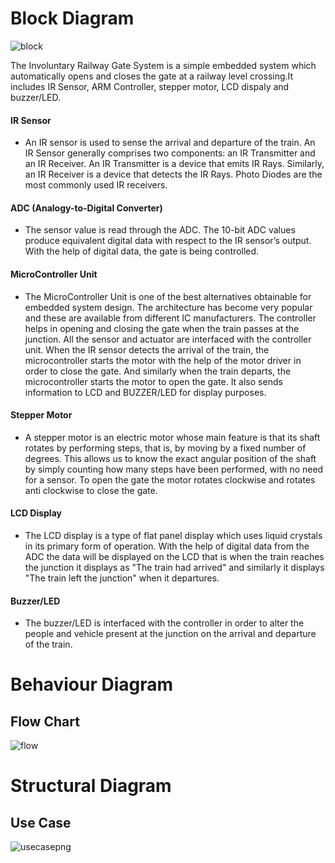 # Block Diagram

![block](https://user-images.githubusercontent.com/98875082/155725641-6779b137-7698-4539-9184-6f6275339f2b.png)

The Involuntary Railway Gate System is a simple embedded system which automatically opens and closes the gate at a railway level crossing.It includes IR Sensor, ARM Controller, stepper motor, LCD dispaly and buzzer/LED.

#### IR Sensor
- An IR sensor is used to sense the arrival and departure of the train. An IR Sensor generally comprises two components: an IR Transmitter and an IR Receiver. An IR Transmitter is a device that emits IR Rays. Similarly, an IR Receiver is a device that detects the IR Rays. Photo Diodes are the most commonly used IR receivers.

#### ADC (Analogy-to-Digital Converter)
- The sensor value is read through the ADC. The 10-bit ADC values produce equivalent digital data with respect to the IR sensor’s output. With the help of digital data, the gate is being controlled.

#### MicroController Unit
- The MicroController Unit is one of the best alternatives obtainable for embedded system design. The architecture has become very popular and these are available from different IC manufacturers. The controller helps in opening and closing the gate when the train passes at the junction. All the sensor and actuator are interfaced with the controller unit. When the IR sensor detects the arrival of the train, the microcontroller starts the motor with the help of the motor driver in order to close the gate. And similarly when the train departs, the microcontroller starts the motor to open the gate. It also sends information to LCD and BUZZER/LED for display purposes.


#### Stepper Motor
- A stepper motor is an electric motor whose main feature is that its shaft rotates by performing steps, that is, by moving by a fixed number of degrees. This allows us to know the exact angular position of the shaft by simply counting how many steps have been performed, with no need for a sensor. To open the gate the motor rotates clockwise and rotates anti clockwise to close the gate.

#### LCD Display
- The LCD display is a type of flat panel display which uses liquid crystals in its primary form of operation. With the help of digital data from the ADC the data will be displayed on the LCD that is when the train reaches the junction it displays as "The train had arrived" and similarly it displays "The train left the junction" when it departures.

#### Buzzer/LED
- The buzzer/LED is interfaced with the controller in order to alter the people and vehicle present at the junction on the arrival and departure of the train.

# Behaviour Diagram
## Flow Chart

![flow](https://user-images.githubusercontent.com/98875082/155775138-7965d5ee-7e8d-42f5-9cc7-54e0468b4c24.png)

# Structural Diagram
## Use Case

![usecasepng](https://user-images.githubusercontent.com/98875082/155789978-748a069e-f924-4493-9328-aeccf1f9dcaa.png)




